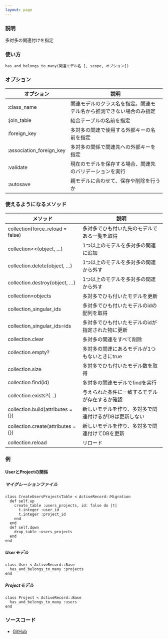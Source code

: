 ```yaml
---
layout: page
---
```

### 説明
多対多の関連付けを指定

### 使い方
    has_and_belongs_to_many(関連モデル名 [, scope, オプション])

### オプション

オプション                    | 説明
------------------------- | -----------------------------------
:class_name              | 関連モデルのクラス名を指定。関連モデル名から推測できない場合のみ指定
:join_table              | 結合テーブルの名前を指定
:foreign_key             | 多対多の関連で使用する外部キーの名前を指定
:association_foreign_key | 多対多の関係で関連先への外部キーを指定
:validate                | 現在のモデルを保存する場合、関連先のバリデーションを実行
:autosave                | 親モデルに合わせて、保存や削除を行うか

### 使えるようになるメソッド

メソッド                               | 説明
----------------------------------- | -----------------------------
collection(force_reload = false)   | 多対多でひも付いた先のモデルである一覧を取得
collection<<(object, …)            | 1つ以上のモデルを多対多の関連に追加
collection.delete(object, …)       | 1つ以上のモデルを多対多の関連から外す
collection.destroy(object, …)      | 1つ以上のモデルを多対多の関連から外す
collection=objects                 | 多対多でひも付いたモデルを更新
collection_singular_ids            | 多対多でひも付いたモデルのidの配列を取得
collection_singular_ids=ids        | 多対多でひも付いたモデルのidが指定された物に更新
collection.clear                   | 多対多の関連をすべて削除
collection.empty?                  | 多対多の関連にあるモデルが1つもないときにtrue
collection.size                    | 多対多でひも付いたモデル数を取得
collection.find(id)                | 多対多の関連モデルでfindを実行
collection.exists?(…)              | 与えられた条件に一致するモデルが存在するか確認
collection.build(attributes = {})  | 新しいモデルを作り、多対多で関連付けるがDBは更新しない
collection.create(attributes = {}) | 新しいモデルを作り、多対多で関連付けてDBを更新
collection.reload                  | リロード

### 例
#### UserとProjectの関係
##### マイグレーションファイル
    class CreateUsersProjectsTable < ActiveRecord::Migration
      def self.up
        create_table :users_projects, id: false do |t|
          t.integer :user_id
          t.integer :project_id
        end
      end
      def self.down
        drop_table :users_projects
      end
    end

##### Userモデル
    class User < ActiveRecord::Base
      has_and_belongs_to_many :projects
    end

##### Projectモデル
    class Project < ActiveRecord::Base
      has_and_belongs_to_many :users
    end

### ソースコード
* [GitHub](https://github.com/rails/rails/blob/f33d52c95217212cbacc8d5e44b5a8e3cdc6f5b3/activerecord/lib/active_record/associations.rb#L1826)